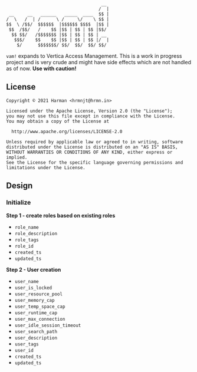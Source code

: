 ```
                                    __
                                   /  |
 __     __   ______   _____  ____  $$ |
/  \   /  | /      \ /     \/    \ $$ |
$$  \ /$$/  $$$$$$  |$$$$$$ $$$$  |$$ |
 $$  /$$/   /    $$ |$$ | $$ | $$ |$$/
  $$ $$/   /$$$$$$$ |$$ | $$ | $$ | __
   $$$/    $$    $$ |$$ | $$ | $$ |/  |
    $/      $$$$$$$/ $$/  $$/  $$/ $$/
```

`vam!` expands to Vertica Access Management. This is a work in progress project 
and is very crude and might have side effects which are not handled as of now. 
**Use with caution!**

## License

```
Copyright © 2021 Harman <hrmnjt@hrmn.in>

Licensed under the Apache License, Version 2.0 (the "License");
you may not use this file except in compliance with the License.
You may obtain a copy of the License at

  http://www.apache.org/licenses/LICENSE-2.0

Unless required by applicable law or agreed to in writing, software
distributed under the License is distributed on an "AS IS" BASIS,
WITHOUT WARRANTIES OR CONDITIONS OF ANY KIND, either express or implied.
See the License for the specific language governing permissions and
limitations under the License.
```

## Design

### Initialize

**Step 1 - create roles based on existing roles**

- `role_name`
- `role_description`
- `role_tags`
- `role_id`
- `created_ts`
- `updated_ts`

**Step 2 - User creation**

- `user_name`
- `user_is_locked`
- `user_resource_pool`
- `user_memory_cap`
- `user_temp_space_cap`
- `user_runtime_cap`
- `user_max_connection`
- `user_idle_session_timeout`
- `user_search_path`
- `user_description`
- `user_tags`
- `user_id`
- `created_ts`
- `updated_ts`

  